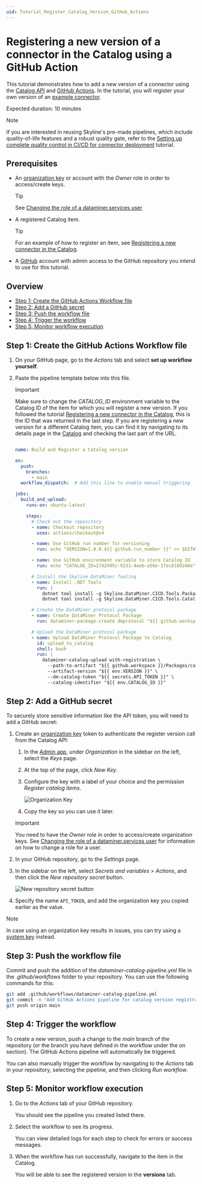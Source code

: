 ```yaml
---
uid: Tutorial_Register_Catalog_Version_GitHub_Actions
---
```


# Registering a new version of a connector in the Catalog using a GitHub Action

This tutorial demonstrates how to add a new version of a connector using the [Catalog API](xref:Register_Catalog_Item) and [GitHub Actions](https://docs.github.com/en/actions). In the tutorial, you will register your own version of an [example connector](https://github.com/SkylineCommunications/SLC-C-Example_Rates-Custom).

Expected duration: 10 minutes

> [!NOTE]
> If you are interested in reusing Skyline's pre-made pipelines, which include quality-of-life features and a robust quality gate, refer to the [Setting up complete quality control in CI/CD for connector deployment](xref:CICD_Tutorial_For_Connectors_VisualStudio_And_GitHub) tutorial.

## Prerequisites

- An [organization key](xref:Managing_dataminer_services_keys#organization-keys) or account with the *Owner* role in order to access/create keys.

  > [!TIP]
  > See [Changing the role of a dataminer.services user](xref:Changing_the_role_of_a_dataminer_services_user)

- A registered Catalog item.

  > [!TIP]
  > For an example of how to register an item, see [Registering a new connector in the Catalog](xref:Tutorial_Register_Catalog_Item).

- A [GitHub](https://github.com/) account with admin access to the GitHub repository you intend to use for this tutorial.

## Overview

- [Step 1: Create the GitHub Actions Workflow file](#step-1-create-the-github-actions-workflow-file)
- [Step 2: Add a GitHub secret](#step-2-add-a-github-secret)
- [Step 3: Push the workflow file](#step-3-push-the-workflow-file)
- [Step 4: Trigger the workflow](#step-4-trigger-the-workflow)
- [Step 5: Monitor workflow execution](#step-5-monitor-workflow-execution)

## Step 1: Create the GitHub Actions Workflow file

1. On your GitHub page, go to the *Actions* tab and select **set up workflow yourself**.

1. Paste the pipeline template below into this file.

   > [!IMPORTANT]
   > Make sure to change the *CATALOG_ID* environment variable to the Catalog ID of the item for which you will register a new version. If you followed the tutorial [Registering a new connector in the Catalog](xref:Tutorial_Register_Catalog_Item), this is the ID that was returned in the last step. If you are registering a new version for a different Catalog item, you can find it by navigating to its details page in the [Catalog](https://catalog.dataminer.services/) and checking the last part of the URL.

   ```yaml

   name: Build and Register a Catalog version

   on:
     push:
       branches:
         - main
     workflow_dispatch:  # Add this line to enable manual triggering

   jobs:
     build_and_upload:
       runs-on: ubuntu-latest

       steps:
         # Check out the repository
         - name: Checkout repository
           uses: actions/checkout@v4

         - name: Use GitHub run number for versioning
           run: echo "VERSION=1.0.0.${{ github.run_number }}" >> $GITHUB_ENV

         - name: Use GitHub environment variable to store Catalog ID
           run: echo "CATALOG_ID=1742495c-9231-4eeb-a56e-1fec8189246e" >> $GITHUB_ENV

         # Install the Skyline DataMiner Tooling
         - name: Install .NET Tools
           run: |
             dotnet tool install -g Skyline.DataMiner.CICD.Tools.Packager              
             dotnet tool install -g Skyline.DataMiner.CICD.Tools.CatalogUpload

         # Create the DataMiner protocol package
         - name: Create DataMiner Protocol Package
           run: dataminer-package-create dmprotocol "${{ github.workspace }}" --name catalog_registration_tutorial --output "${{ github.workspace }}/Packages"

         # Upload the DataMiner protocol package
         - name: Upload DataMiner Protocol Package to Catalog
           id: upload_to_catalog
           shell: bash
           run: |
             dataminer-catalog-upload with-registration \
               --path-to-artifact "${{ github.workspace }}/Packages/catalog_registration_tutorial.dmprotocol" \
               --artifact-version "${{ env.VERSION }}" \
               --dm-catalog-token "${{ secrets.API_TOKEN }}" \
               --catalog-identifier "${{ env.CATALOG_ID }}"

   ```

## Step 2: Add a GitHub secret

To securely store sensitive information like the API token, you will need to add a GitHub secret:

1. Create an [organization key](xref:Managing_dataminer_services_keys#organization-keys) token to authenticate the register version call from the Catalog API:

   1. In the [Admin app](https://admin.dataminer.services/), under *Organization* in the sidebar on the left, select the *Keys* page.

   1. At the top of the page, click *New Key*.

   1. Configure the key with a label of your choice and the permission *Register catalog items*.

      ![Organization Key](~/user-guide/images/tutorial_catalog_registration_create_org_key.png)

   1. Copy the key so you can use it later.

   > [!IMPORTANT]
   > You need to have the *Owner* role in order to access/create organization keys. See [Changing the role of a dataminer.services user](xref:Changing_the_role_of_a_dataminer_services_user) for information on how to change a role for a user.

1. In your GitHub repository, go to the *Settings* page.

1. In the sidebar on the left, select *Secrets and variables* > *Actions*, and then click the *New repository secret* button.

   ![New repository secret button](~/user-guide/images/tutorial_catalog_registration_new_secret.png)

1. Specify the name `API_TOKEN`, and add the organization key you copied earlier as the value.

> [!NOTE]
> In case using an organization key results in issues, you can try using a [system key](xref:Managing_dataminer_services_keys#system-keys) instead.

## Step 3: Push the workflow file

Commit and push the addition of the *dataminer-catalog-pipeline.yml* file in the *.github/workflows* folder to your repository. You can use the following commands for this:

```bash
git add .github/workflows/dataminer-catalog-pipeline.yml
git commit -m "Add GitHub Actions pipeline for catalog version registration"
git push origin main
```

## Step 4: Trigger the workflow

To create a new version, push a change to the *main* branch of the repository (or the branch you have defined in the workflow under the *on* section). The GitHub Actions pipeline will automatically be triggered.

You can also manually trigger the workflow by navigating to the *Actions* tab in your repository, selecting the pipeline, and then clicking *Run workflow*.

## Step 5: Monitor workflow execution

1. Go to the *Actions* tab of your GitHub repository.

   You should see the pipeline you created listed there.

1. Select the workflow to see its progress.

   You can view detailed logs for each step to check for errors or success messages.

1. When the workflow has run successfully, navigate to the item in the Catalog.

   You will be able to see the registered version in the **versions** tab.
